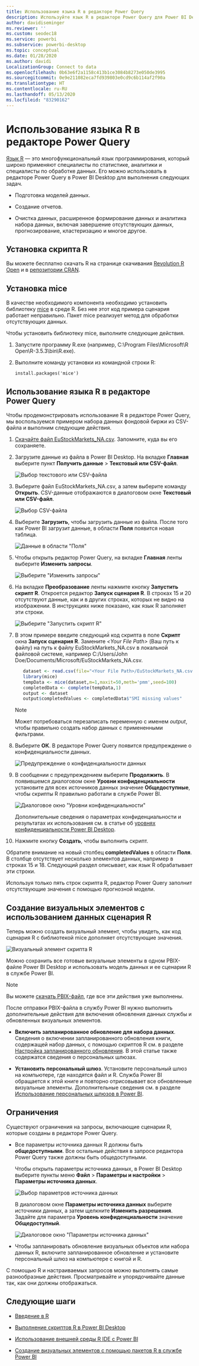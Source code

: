```yaml
---
title: Использование языка R в редакторе Power Query
description: Используйте язык R в редакторе Power Query для Power BI Desktop для расширенной аналитики.
author: davidiseminger
ms.reviewer: ''
ms.custom: seodec18
ms.service: powerbi
ms.subservice: powerbi-desktop
ms.topic: conceptual
ms.date: 01/28/2020
ms.author: davidi
LocalizationGroup: Connect to data
ms.openlocfilehash: 0b63e6f2a1158c413b1ce3084b8273e050de3995
ms.sourcegitcommit: 0e9e211082eca7fd939803e0cd9c6b114af2f90a
ms.translationtype: HT
ms.contentlocale: ru-RU
ms.lasthandoff: 05/13/2020
ms.locfileid: "83290162"
---
```

# <a name="use-r-in-power-query-editor"></a>Использование языка R в редакторе Power Query

[Язык R](https://mran.microsoft.com/documents/what-is-r) — это многофункциональный язык программирования, который широко применяют специалисты по статистике, аналитики и специалисты по обработке данных. Его можно использовать в редакторе Power Query в Power BI Desktop для выполнения следующих задач.

* Подготовка моделей данных.

* Создание отчетов.

* Очистка данных, расширенное формирование данных и аналитика набора данных, включая завершение отсутствующих данных, прогнозирование, кластеризацию и многое другое.  

## <a name="install-r"></a>Установка скрипта R

Вы можете бесплатно скачать R на странице скачивания [Revolution R Open](https://mran.revolutionanalytics.com/download/) и в [репозитории CRAN](https://cran.r-project.org/bin/windows/base/).

## <a name="install-mice"></a>Установка mice

В качестве необходимого компонента необходимо установить библиотеку [mice](https://www.rdocumentation.org/packages/mice/versions/3.5.0/topics/mice) в среде R. Без нее этот код примера сценария работает неправильно. Пакет mice реализует метод для обработки отсутствующих данных.

Чтобы установить библиотеку mice, выполните следующие действия.

1. Запустите программу R.exe (например, C:\Program Files\Microsoft\R Open\R-3.5.3\bin\R.exe).  

2. Выполните команду установки из командной строки R:

   ``` 
   install.packages('mice') 
   ```

## <a name="use-r-in-power-query-editor"></a>Использование языка R в редакторе Power Query

Чтобы продемонстрировать использование R в редакторе Power Query, мы воспользуемся примером набора данных фондовой биржи из CSV-файла и выполним следующие действия.

1. [Скачайте файл EuStockMarkets_NA.csv](https://download.microsoft.com/download/F/8/A/F8AA9DC9-8545-4AAE-9305-27AD1D01DC03/EuStockMarkets_NA.csv). Запомните, куда вы его сохраняете.

1. Загрузите данные из файла в Power BI Desktop. На вкладке **Главная** выберите пункт **Получить данные** > **Текстовый или CSV-файл**.

   ![Выбор текстового или CSV-файла](media/desktop-r-in-query-editor/r-in-query-editor_1.png)

1. Выберите файл EuStockMarkets_NA.csv, а затем выберите команду **Открыть**. CSV-данные отображаются в диалоговом окне **Текстовый или CSV-файл**.

   ![Выбор CSV-файла](media/desktop-r-in-query-editor/r-in-query-editor_2.png)

1. Выберите **Загрузить**, чтобы загрузить данные из файла. После того как Power BI загрузит данные, в области **Поля** появится новая таблица.

   ![Данные в области "Поля"](media/desktop-r-in-query-editor/r-in-query-editor_3.png)

1. Чтобы открыть редактор Power Query, на вкладке **Главная** ленты выберите **Изменить запросы**.

   ![Выберите "Изменить запросы"](media/desktop-r-in-query-editor/r-in-query-editor_4.png)

1. На вкладке **Преобразование** ленты нажмите кнопку **Запустить скрипт R**. Откроется редактор **Запуск сценария R**. В строках 15 и 20 отсутствуют данные, как и в других строках, которых не видно на изображении. В инструкциях ниже показано, как язык R заполняет эти строки.

   ![Выберите "Запустить скрипт R"](media/desktop-r-in-query-editor/r-in-query-editor_5d.png)

1. В этом примере введите следующий код скрипта в поле **Скрипт** окна **Запуск сценария R**. Замените *&lt;Your File Path&gt;* (Ваш путь к файлу) на путь к файлу EuStockMarkets_NA.csv в локальной файловой системе, например C:/Users/John Doe/Documents/Microsoft/EuStockMarkets_NA.csv.

    ```r
       dataset <- read.csv(file="<Your File Path>/EuStockMarkets_NA.csv", header=TRUE, sep=",")
       library(mice)
       tempData <- mice(dataset,m=1,maxit=50,meth='pmm',seed=100)
       completedData <- complete(tempData,1)
       output <- dataset
       output$completedValues <- completedData$"SMI missing values"
    ```

    > [!NOTE]
    > Может потребоваться перезаписать переменную с именем *output*, чтобы правильно создать набор данных с примененными фильтрами.

7. Выберите **ОК**. В редакторе Power Query появится предупреждение о конфиденциальности данных.

   ![Предупреждение о конфиденциальности данных](media/desktop-r-in-query-editor/r-in-query-editor_6.png)
8. В сообщении с предупреждением выберите **Продолжить**. В появившемся диалоговом окне **Уровни конфиденциальности** установите для всех источников данных значение **Общедоступные**, чтобы скрипты R правильно работали в службе Power BI. 

   ![Диалоговое окно "Уровни конфиденциальности"](media/desktop-r-in-query-editor/r-in-query-editor_7.png)

   Дополнительные сведения о параметрах конфиденциальности и результатах их использования см. в статье об [уровнях конфиденциальности Power BI Desktop](../admin/desktop-privacy-levels.md).

 9. Нажмите кнопку **Создать**, чтобы выполнить скрипт. 

   Обратите внимание на новый столбец **completedValues** в области **Поля**. В столбце отсутствует несколько элементов данных, например в строках 15 и 18. Следующий раздел описывает, как язык R обрабатывает эти строки.

   Используя только пять строк скрипта R, редактор Power Query заполнит отсутствующие значения с помощью прогнозной модели.

## <a name="create-visuals-from-r-script-data"></a>Создание визуальных элементов с использованием данных сценария R

Теперь можно создать визуальный элемент, чтобы увидеть, как код сценария R с библиотекой mice дополняет отсутствующие значения.

![Визуальный элемент скрипта R](media/desktop-r-in-query-editor/r-in-query-editor_8a.png)

Можно сохранить все готовые визуальные элементы в одном PBIX-файле Power BI Desktop и использовать модель данных и ее сценарии R в службе Power BI.

> [!NOTE]
> Вы можете [скачать PBIX-файл](https://download.microsoft.com/download/F/8/A/F8AA9DC9-8545-4AAE-9305-27AD1D01DC03/Complete%20Values%20with%20R%20in%20PQ.pbix), где все эти действия уже выполнены.

После отправки PBIX-файла в службу Power BI нужно выполнить дополнительные действия для включения обновления данных службы и обновленных визуальных элементов.  

* **Включить запланированное обновление для набора данных**. Сведения о включении запланированного обновления книги, содержащей набор данных, с помощью скриптов R см. в разделе [Настройка запланированного обновления](refresh-scheduled-refresh.md). В этой статье также содержатся сведения о персональных шлюзах.

* **Установить персональный шлюз**. Установите персональный шлюз на компьютере, где находятся файл и R. Служба Power BI обращается к этой книге и повторно отрисовывает все обновленные визуальные элементы. Дополнительные сведения см. в разделе [Использование персональных шлюзов в Power BI](service-gateway-personal-mode.md).

## <a name="limitations"></a>Ограничения

Существуют ограничения на запросы, включающие сценарии R, которые созданы в редакторе Power Query.

* Все параметры источника данных R должны быть **общедоступными**. Все остальные действия в запросе редактора Power Query также должны быть общедоступными. 

   Чтобы открыть параметры источника данных, в Power BI Desktop выберите пункты меню **Файл** > **Параметры и настройки** > **Параметры источника данных**.

   ![Выбор параметров источника данных](media/desktop-r-in-query-editor/r-in-query-editor_9.png)

   В диалоговом окне **Параметры источника данных** выберите источники данных, а затем щелкните **Изменить разрешения**. Задайте для параметра **Уровень конфиденциальности** значение **Общедоступный**.

   ![Диалоговое окно "Параметры источника данных"](media/desktop-r-in-query-editor/r-in-query-editor_10.png)  
  
* Чтобы запланировать обновление визуальных объектов или набора данных R, включите запланированное обновление и установите персональный шлюз на компьютере с книгой и R. 

С помощью R и настраиваемых запросов можно выполнять самые разнообразные действия. Просматривайте и упорядочивайте данные так, как они должны отображаться.

## <a name="next-steps"></a>Следующие шаги

* [Введение в R](https://mran.microsoft.com/documents/what-is-r) 

* [Выполнение скриптов R в Power BI Desktop](desktop-r-scripts.md) 

* [Использование внешней среды R IDE с Power BI](desktop-r-ide.md) 

* [Создание визуальных элементов с помощью пакетов R в службе Power BI](service-r-packages-support.md)
